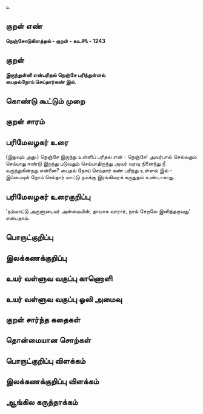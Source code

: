 உ

## குறள் எண் 

**நெஞ்சோடுகிளத்தல் - குறள் - கஉ௪௩ - 1243**

## குறள் 

**இருந்துள்ளி என்பரிதல் நெஞ்சே பரிந்துள்ளல்  
பைதல்நோய் செய்தார்கண் இல்.** 

## கொண்டு கூட்டும் முறை


## குறள் சாரம் 


## பரிமேலழகர் உரை

(இதுவும் அது.) நெஞ்சே இருந்து உள்ளிப் பரிதல் என் - நெஞ்சே! அவர்பால் செல்வதும் செய்யாது ஈண்டு இறந்து படுவதும் செய்யாதிருந்து அவர் வரவு நினைந்து நீ வருந்துகின்றது என்னை? பைதல் நோய் செய்தார் கண் பரிந்து உள்ளல் இல் - இப்பையுள் நோய் செய்தார் மாட்டு நமக்கு இரங்கிவரக் கருதுதல் உண்டாகாது.

## பரிமேலழகர் உரைகுறிப்பு   

'நம்மாட்டு அருளுடையர் அன்மையின், தாமாக வாரார், நாம் சேறலே இனித்தகுவது' என்பதாம்.

## பொருட்குறிப்பு 


## இலக்கணக்குறிப்பு  


## உயர் வள்ளுவ வகுப்பு காணொளி


## உயர் வள்ளுவ வகுப்பு ஒலி அமைவு 

 
## குறள் சார்ந்த கதைகள் 


## தொன்மையான சொற்கள்


## பொருட்குறிப்பு விளக்கம்


## இலக்கணக்குறிப்பு விளக்கம்


## ஆங்கில கருத்தாக்கம் 


